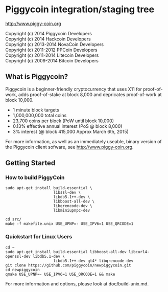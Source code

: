 Piggycoin integration/staging tree
================================

http://www.piggy-coin.org

Copyright (c) 2014 Piggycoin Developers  
Copyright (c) 2014 Hackcoin Developers  
Copyright (c) 2013-2014 NovaCoin Developers  
Copyright (c) 2011-2012 PPCoin Developers  
Copyright (c) 2011-2014 Litecoin Developers  
Copyright (c) 2009-2014 Bitcoin Developers  

What is Piggycoin?
----------------

Piggycoin is a beginner-friendly cryptocurrency that uses X11 for proof-of-work, adds proof-of-stake at block 8,000 and depricates proof-of-work at block 10,000.

 - 1 minute block targets
 - 1,000,000,000 total coins
 - 23,700 coins per block (PoW until block 10,000)
 - 0.13% effective annual interest (PoS @ block 8,000)
 - 3% interest (@ block 415,000 Approx March 6th, 2015)
 
For more information, as well as an immediately useable, binary version of
the Piggycoin client sofware, see http://www.piggy-coin.org.

Getting Started
----------------
### How to build PiggyCoin

    sudo apt-get install build-essential \
                         libssl-dev \
                         libdb5.1++-dev \
                         libboost-all-dev \
                         libqrencode-dev \
                         libminiupnpc-dev

    cd src/
    make -f makefile.unix USE_UPNP=- USE_IPV6=1 USE_QRCODE=1

### Quickstart for Linux Users

    cd ~
    sudo apt-get install build-essential libboost-all-dev libcurl4-openssl-dev libdb5.1-dev \
                         libdb5.1++-dev qt4* libqrencode-dev
    git clone https://github.com/piggycoin/newpiggycoin.git
    cd newpiggycoin
    qmake USE_UPNP=- USE_IPV6=1 USE_QRCODE=1 && make
    
For more information and options, please look at doc/build-unix.md.
